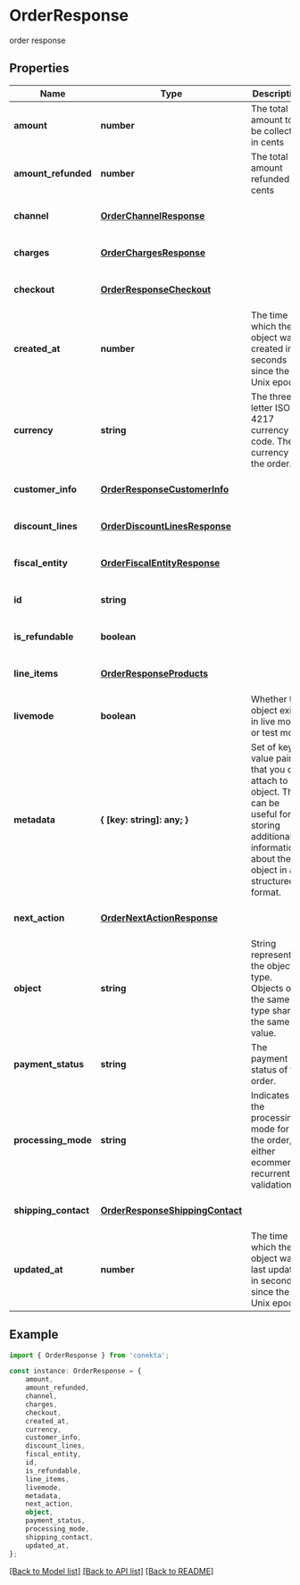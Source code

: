 # OrderResponse

order response

## Properties

Name | Type | Description | Notes
------------ | ------------- | ------------- | -------------
**amount** | **number** | The total amount to be collected in cents | [optional] [default to undefined]
**amount_refunded** | **number** | The total amount refunded in cents | [optional] [default to undefined]
**channel** | [**OrderChannelResponse**](OrderChannelResponse.md) |  | [optional] [default to undefined]
**charges** | [**OrderChargesResponse**](OrderChargesResponse.md) |  | [optional] [default to undefined]
**checkout** | [**OrderResponseCheckout**](OrderResponseCheckout.md) |  | [optional] [default to undefined]
**created_at** | **number** | The time at which the object was created in seconds since the Unix epoch | [optional] [default to undefined]
**currency** | **string** | The three-letter ISO 4217 currency code. The currency of the order. | [optional] [default to undefined]
**customer_info** | [**OrderResponseCustomerInfo**](OrderResponseCustomerInfo.md) |  | [optional] [default to undefined]
**discount_lines** | [**OrderDiscountLinesResponse**](OrderDiscountLinesResponse.md) |  | [optional] [default to undefined]
**fiscal_entity** | [**OrderFiscalEntityResponse**](OrderFiscalEntityResponse.md) |  | [optional] [default to undefined]
**id** | **string** |  | [optional] [default to undefined]
**is_refundable** | **boolean** |  | [optional] [default to undefined]
**line_items** | [**OrderResponseProducts**](OrderResponseProducts.md) |  | [optional] [default to undefined]
**livemode** | **boolean** | Whether the object exists in live mode or test mode | [optional] [default to undefined]
**metadata** | **{ [key: string]: any; }** | Set of key-value pairs that you can attach to an object. This can be useful for storing additional information about the object in a structured format. | [optional] [default to undefined]
**next_action** | [**OrderNextActionResponse**](OrderNextActionResponse.md) |  | [optional] [default to undefined]
**object** | **string** | String representing the object’s type. Objects of the same type share the same value. | [optional] [default to undefined]
**payment_status** | **string** | The payment status of the order. | [optional] [default to undefined]
**processing_mode** | **string** | Indicates the processing mode for the order, either ecommerce, recurrent or validation. | [optional] [default to undefined]
**shipping_contact** | [**OrderResponseShippingContact**](OrderResponseShippingContact.md) |  | [optional] [default to undefined]
**updated_at** | **number** | The time at which the object was last updated in seconds since the Unix epoch | [optional] [default to undefined]

## Example

```typescript
import { OrderResponse } from 'conekta';

const instance: OrderResponse = {
    amount,
    amount_refunded,
    channel,
    charges,
    checkout,
    created_at,
    currency,
    customer_info,
    discount_lines,
    fiscal_entity,
    id,
    is_refundable,
    line_items,
    livemode,
    metadata,
    next_action,
    object,
    payment_status,
    processing_mode,
    shipping_contact,
    updated_at,
};
```

[[Back to Model list]](../README.md#documentation-for-models) [[Back to API list]](../README.md#documentation-for-api-endpoints) [[Back to README]](../README.md)
